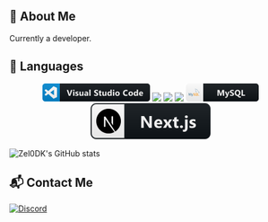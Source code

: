 ## 👋 About Me
Currently a developer.


## 🍄 Languages
<p align="center">
<img src="https://github.com/MikeCodesDotNET/ColoredBadges/blob/master/png/dev/tools/visualstudio_code.png"/>
<img src="https://github.com/MikeCodesDotNET/ColoredBadges/blob/master/png/dev/languages/html.png"/>
<img src="https://github.com/MikeCodesDotNET/ColoredBadges/blob/master/png/dev/languages/css3.png"/>
<img src="https://github.com/MikeCodesDotNET/ColoredBadges/blob/master/png/dev/languages/js.png"/>
<img src="https://raw.githubusercontent.com/MikeCodesDotNET/ColoredBadges/5bffd4d642c18efdc535293f81fb8452d8f2445e/png/dev/languages/mysql.png"/>
<img src="https://raw.githubusercontent.com/MikeCodesDotNET/ColoredBadges/4a47ef79011ece63d4fca241d4c9f47fe2ba3b0b/svg/dev/frameworks/next.svg"/>
</p>

![Zel0DK's GitHub stats](https://github-readme-stats.vercel.app/api?username=zel0dk&theme=react&show_icons=true)

## 📬 Contact Me
[![Discord](https://img.shields.io/badge/Discord-7289DA?style=for-the-badge&logo=discord&logoColor=white)](https://discord.com/users/755043843266707466)
<br>
